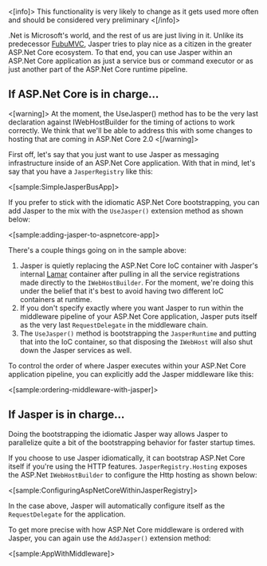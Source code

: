 <!--title:Adding Jasper to an ASP.Net Core Application-->

<[info]>
This functionality is very likely to change as it gets used more often and should be considered very preliminary
<[/info]>

.Net is Microsoft's world, and the rest of us are just living in it. Unlike its predecessor [FubuMVC](http://fubumvc.github.io), Jasper tries to
play nice as a citizen in the greater ASP.Net Core ecosystem. To that end, you can use Jasper within an ASP.Net Core application as
just a service bus or command executor or as just another part of the ASP.Net Core runtime pipeline.


## If ASP.Net Core is in charge...

<[warning]>
At the moment, the UseJasper() method has to be the very last declaration against IWebHostBuilder for the timing of actions to work correctly. We think that we'll be able to address this with some changes to hosting that are coming in ASP.Net Core 2.0</div>
<[/warning]>

First off, let's say that you just want to use Jasper as messaging infrastructure inside of an ASP.Net Core application. With that in mind, let's say that you have a `JasperRegistry` like this:

<[sample:SimpleJasperBusApp]>

If you prefer to stick with the idiomatic ASP.Net Core bootstrapping, you can add Jasper to the
mix with the `UseJasper()` extension method as shown below:

<[sample:adding-jasper-to-aspnetcore-app]>


There's a couple things going on in the sample above:

1. Jasper is quietly replacing the ASP.Net Core IoC container with Jasper's internal [Lamar](https://github.com/jasperfx/lamar) container after pulling in all the service registrations made directly to the `IWebHostBuilder`. For the moment, we're doing this under the belief that it's best to avoid having two different IoC containers at runtime.
1. If you don't specify exactly where you want Jasper to run within the middleware pipeline of your ASP.Net Core application, Jasper puts itself as the very last `RequestDelegate` in the middleware chain.
1. The `UseJasper()` method is bootstrapping the `JasperRuntime` and putting that into the IoC container, so that disposing the `IWebHost` will also shut down the Jasper services as well.

To control the order of where Jasper executes within your ASP.Net Core application pipeline, you can
explicitly add the Jasper middleware like this:

<[sample:ordering-middleware-with-jasper]>

## If Jasper is in charge...

<div class="alert alert-success">Doing the bootstrapping the idiomatic Jasper way allows Jasper to parallelize quite a bit of the bootstrapping behavior for faster startup times.</div>

If you choose to use Jasper idiomatically, it can bootstrap ASP.Net Core itself if you're using the HTTP features. `JasperRegistry.Hosting` exposes the ASP.Net `IWebHostBuilder` to configure the Http hosting as shown below:

<[sample:ConfiguringAspNetCoreWithinJasperRegistry]>

In the case above, Jasper will automatically configure itself as the `RequestDelegate` for the application.

To get more precise with how ASP.Net Core middleware is ordered with Jasper, you can again use the
`AddJasper()` extension method:

<[sample:AppWithMiddleware]>

